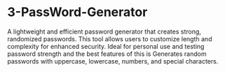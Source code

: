# 3-PassWord-Generator
A lightweight and efficient password generator that creates strong, randomized passwords. This tool allows users to customize length and complexity for enhanced security. Ideal for personal use and testing password strength and the best features of this is Generates random passwords with uppercase, lowercase, numbers, and special characters.
